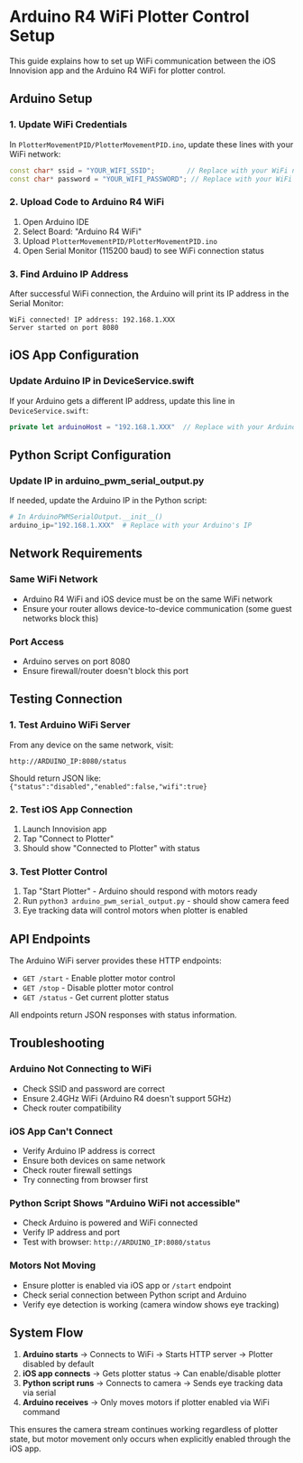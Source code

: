 # Arduino R4 WiFi Plotter Control Setup

This guide explains how to set up WiFi communication between the iOS Innovision app and the Arduino R4 WiFi for plotter control.

## Arduino Setup

### 1. Update WiFi Credentials
In `PlotterMovementPID/PlotterMovementPID.ino`, update these lines with your WiFi network:

```cpp
const char* ssid = "YOUR_WIFI_SSID";        // Replace with your WiFi network name
const char* password = "YOUR_WIFI_PASSWORD"; // Replace with your WiFi password
```

### 2. Upload Code to Arduino R4 WiFi
1. Open Arduino IDE
2. Select Board: "Arduino R4 WiFi"
3. Upload `PlotterMovementPID/PlotterMovementPID.ino`
4. Open Serial Monitor (115200 baud) to see WiFi connection status

### 3. Find Arduino IP Address
After successful WiFi connection, the Arduino will print its IP address in the Serial Monitor:
```
WiFi connected! IP address: 192.168.1.XXX
Server started on port 8080
```

## iOS App Configuration

### Update Arduino IP in DeviceService.swift
If your Arduino gets a different IP address, update this line in `DeviceService.swift`:

```swift
private let arduinoHost = "192.168.1.XXX"  // Replace with your Arduino's IP
```

## Python Script Configuration

### Update IP in arduino_pwm_serial_output.py
If needed, update the Arduino IP in the Python script:

```python
# In ArduinoPWMSerialOutput.__init__()
arduino_ip="192.168.1.XXX"  # Replace with your Arduino's IP
```

## Network Requirements

### Same WiFi Network
- Arduino R4 WiFi and iOS device must be on the same WiFi network
- Ensure your router allows device-to-device communication (some guest networks block this)

### Port Access
- Arduino serves on port 8080
- Ensure firewall/router doesn't block this port

## Testing Connection

### 1. Test Arduino WiFi Server
From any device on the same network, visit:
```
http://ARDUINO_IP:8080/status
```
Should return JSON like: `{"status":"disabled","enabled":false,"wifi":true}`

### 2. Test iOS App Connection
1. Launch Innovision app
2. Tap "Connect to Plotter" 
3. Should show "Connected to Plotter" with status

### 3. Test Plotter Control
1. Tap "Start Plotter" - Arduino should respond with motors ready
2. Run `python3 arduino_pwm_serial_output.py` - should show camera feed
3. Eye tracking data will control motors when plotter is enabled

## API Endpoints

The Arduino WiFi server provides these HTTP endpoints:

- `GET /start` - Enable plotter motor control
- `GET /stop` - Disable plotter motor control  
- `GET /status` - Get current plotter status

All endpoints return JSON responses with status information.

## Troubleshooting

### Arduino Not Connecting to WiFi
- Check SSID and password are correct
- Ensure 2.4GHz WiFi (Arduino R4 doesn't support 5GHz)
- Check router compatibility

### iOS App Can't Connect
- Verify Arduino IP address is correct
- Ensure both devices on same network
- Check router firewall settings
- Try connecting from browser first

### Python Script Shows "Arduino WiFi not accessible"
- Check Arduino is powered and WiFi connected
- Verify IP address and port
- Test with browser: `http://ARDUINO_IP:8080/status`

### Motors Not Moving
- Ensure plotter is enabled via iOS app or `/start` endpoint
- Check serial connection between Python script and Arduino
- Verify eye detection is working (camera window shows eye tracking)

## System Flow

1. **Arduino starts** → Connects to WiFi → Starts HTTP server → Plotter disabled by default
2. **iOS app connects** → Gets plotter status → Can enable/disable plotter
3. **Python script runs** → Connects to camera → Sends eye tracking data via serial
4. **Arduino receives** → Only moves motors if plotter enabled via WiFi command

This ensures the camera stream continues working regardless of plotter state, but motor movement only occurs when explicitly enabled through the iOS app.
